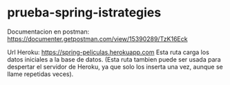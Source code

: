 # prueba-spring-istrategies

Documentacion en postman: https://documenter.getpostman.com/view/15390289/TzK16Eck

Url Heroku: https://spring-peliculas.herokuapp.com 
Esta ruta carga los datos iniciales a la base de datos.
(Esta ruta tambien puede ser usada para despertar el servidor de Heroku, ya que solo los inserta una vez, aunque se llame repetidas veces).
